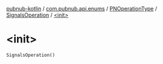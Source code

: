 [pubnub-kotlin](../../../index.md) / [com.pubnub.api.enums](../../index.md) / [PNOperationType](../index.md) / [SignalsOperation](index.md) / [&lt;init&gt;](./-init-.md)

# &lt;init&gt;

`SignalsOperation()`